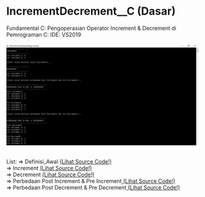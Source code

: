 # IncrementDecrement__C (Dasar)
Fundamental C: Pengoperasian Operator Increment &amp; Decrement di Pemrograman C: IDE: VS2019 <br><br>
<img src="https://github.com/RizkyKhapidsyah/IncrementDecrement__C/blob/master/result/Capture.JPG"><br><br>

List:
=> Definisi_Awal <a href="https://github.com/RizkyKhapidsyah/IncrementDecrement__C/blob/master/Definisi_Awal.c"> (Lihat Source Code!)</a><br>
=> Increment <a href="https://github.com/RizkyKhapidsyah/IncrementDecrement__C/blob/master/Increment.c"> (Lihat Source Code!)</a><br>
=> Decrement <a href="https://github.com/RizkyKhapidsyah/IncrementDecrement__C/blob/master/Decrement.c"> (Lihat Source Code!)</a><br>
=> Perbedaan Post Increment & Pre Increment<a href="https://github.com/RizkyKhapidsyah/IncrementDecrement__C/blob/master/Post_Pre_Increment.c"> (Lihat Source Code!)</a><br>
=> Perbedaan Post Decrement & Pre Decrement<a href="https://github.com/RizkyKhapidsyah/IncrementDecrement__C/blob/master/Post_Pre_Decrement.c"> (Lihat Source Code!)</a><br>
